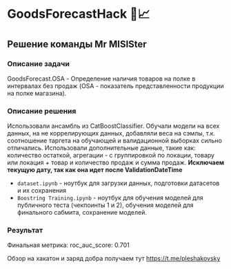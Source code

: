 # GoodsForecastHack 🛒📈

## Решение команды Mr MISISter

### Описание задачи
GoodsForecast.OSA - Определение наличия товаров на полке в интервалах без продаж (OSA - показатель представленности продукции на полке магазина). 

### Описание решения
Использовали ансамбль из CatBoostClassifier. Обучали модели на всех данных, на не коррелирующих данных, добавляли веса на сэмлы, т.к. соотношение таргета на обучающей и валидационной выборках сильно отличались. Использовали дополнительные данные, такие как: количество остаткой, агрегации - с группировкой по локации, товару или локация + товар и количество продаж и сумма продаж. **Исключаем текущую дату, так как она идет после ValidationDateTime**

- ``dataset.ipynb`` - ноутбук для загрузки данных, подготовки датасетов и их сохранения
- ``Boostring Training.ipynb`` - ноутбук для обучения моделей для публичного теста (чекпоинты 1 и 2), обучения моделей для финального сабмита, сохранение моделей.



### Результат
Финальная метрика:
roc_auc_score: 0.701

Обзор на хакатон и заряд добра получаем тут https://t.me/pleshakovsky
